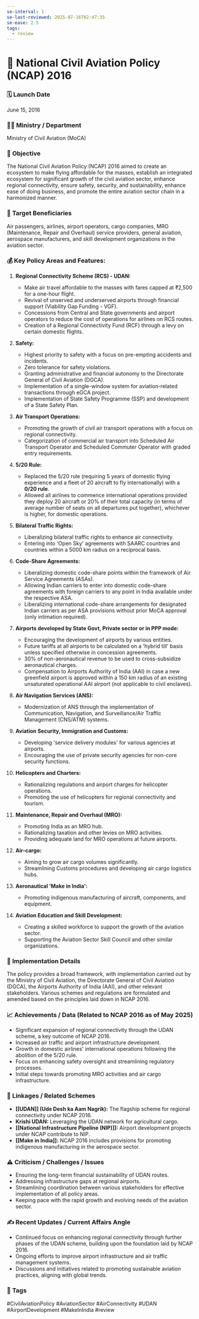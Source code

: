 ```yaml
---
se-interval: 1
se-last-reviewed: 2025-07-16T02:47:35
se-ease: 2.5
tags:
  - review
---
```


# 📌 National Civil Aviation Policy (NCAP) 2016

### 🗓️ **Launch Date**
June 15, 2016

### 🧑‍🏫 **Ministry / Department**
Ministry of Civil Aviation (MoCA)

### 🎯 **Objective**
The National Civil Aviation Policy (NCAP) 2016 aimed to create an ecosystem to make flying affordable for the masses, establish an integrated ecosystem for significant growth of the civil aviation sector, enhance regional connectivity, ensure safety, security, and sustainability, enhance ease of doing business, and promote the entire aviation sector chain in a harmonized manner.

### 👥 **Target Beneficiaries**
Air passengers, airlines, airport operators, cargo companies, MRO (Maintenance, Repair and Overhaul) service providers, general aviation, aerospace manufacturers, and skill development organizations in the aviation sector.

### 💰 **Key Policy Areas and Features:**

1.  **Regional Connectivity Scheme (RCS) - UDAN:**
    -   Make air travel affordable to the masses with fares capped at ₹2,500 for a one-hour flight.
    -   Revival of unserved and underserved airports through financial support (Viability Gap Funding - VGF).
    -   Concessions from Central and State governments and airport operators to reduce the cost of operations for airlines on RCS routes.
    -   Creation of a Regional Connectivity Fund (RCF) through a levy on certain domestic flights.

2.  **Safety:**
    -   Highest priority to safety with a focus on pre-empting accidents and incidents.
    -   Zero tolerance for safety violations.
    -   Granting administrative and financial autonomy to the Directorate General of Civil Aviation (DGCA).
    -   Implementation of a single-window system for aviation-related transactions through eGCA project.
    -   Implementation of State Safety Programme (SSP) and development of a State Safety Plan.

3.  **Air Transport Operations:**
    -   Promoting the growth of civil air transport operations with a focus on regional connectivity.
    -   Categorization of commercial air transport into Scheduled Air Transport Operator and Scheduled Commuter Operator with graded entry requirements.

4.  **5/20 Rule:**
    -   Replaced the 5/20 rule (requiring 5 years of domestic flying experience and a fleet of 20 aircraft to fly internationally) with a **0/20 rule**.
    -   Allowed all airlines to commence international operations provided they deploy 20 aircraft or 20% of their total capacity (in terms of average number of seats on all departures put together), whichever is higher, for domestic operations.

5.  **Bilateral Traffic Rights:**
    -   Liberalizing bilateral traffic rights to enhance air connectivity.
    -   Entering into 'Open Sky' agreements with SAARC countries and countries within a 5000 km radius on a reciprocal basis.

6.  **Code-Share Agreements:**
    -   Liberalizing domestic code-share points within the framework of Air Service Agreements (ASAs).
    -   Allowing Indian carriers to enter into domestic code-share agreements with foreign carriers to any point in India available under the respective ASA.
    -   Liberalizing international code-share arrangements for designated Indian carriers as per ASA provisions without prior MoCA approval (only intimation required).

7.  **Airports developed by State Govt, Private sector or in PPP mode:**
    -   Encouraging the development of airports by various entities.
    -   Future tariffs at all airports to be calculated on a 'hybrid till' basis unless specified otherwise in concession agreements.
    -   30% of non-aeronautical revenue to be used to cross-subsidize aeronautical charges.
    -   Compensation to Airports Authority of India (AAI) in case a new greenfield airport is approved within a 150 km radius of an existing unsaturated operational AAI airport (not applicable to civil enclaves).

8.  **Air Navigation Services (ANS):**
    -   Modernization of ANS through the implementation of Communication, Navigation, and Surveillance/Air Traffic Management (CNS/ATM) systems.

9.  **Aviation Security, Immigration and Customs:**
    -   Developing 'service delivery modules' for various agencies at airports.
    -   Encouraging the use of private security agencies for non-core security functions.

10. **Helicopters and Charters:**
    -   Rationalizing regulations and airport charges for helicopter operations.
    -   Promoting the use of helicopters for regional connectivity and tourism.

11. **Maintenance, Repair and Overhaul (MRO):**
    -   Promoting India as an MRO hub.
    -   Rationalizing taxation and other levies on MRO activities.
    -   Providing adequate land for MRO operations at future airports.

12. **Air-cargo:**
    -   Aiming to grow air cargo volumes significantly.
    -   Streamlining Customs procedures and developing air cargo logistics hubs.

13. **Aeronautical 'Make in India':**
    -   Promoting indigenous manufacturing of aircraft, components, and equipment.

14. **Aviation Education and Skill Development:**
    -   Creating a skilled workforce to support the growth of the aviation sector.
    -   Supporting the Aviation Sector Skill Council and other similar organizations.

### 📍 **Implementation Details**
The policy provides a broad framework, with implementation carried out by the Ministry of Civil Aviation, the Directorate General of Civil Aviation (DGCA), the Airports Authority of India (AAI), and other relevant stakeholders. Various schemes and regulations are formulated and amended based on the principles laid down in NCAP 2016.

### 📈 **Achievements / Data** (Related to NCAP 2016 as of May 2025)
- Significant expansion of regional connectivity through the UDAN scheme, a key outcome of NCAP 2016.
- Increased air traffic and airport infrastructure development.
- Growth in domestic airlines' international operations following the abolition of the 5/20 rule.
- Focus on enhancing safety oversight and streamlining regulatory processes.
- Initial steps towards promoting MRO activities and air cargo infrastructure.

### 🧩 **Linkages / Related Schemes**
- **[[UDAN]] (Ude Desh ka Aam Nagrik):** The flagship scheme for regional connectivity under NCAP 2016.
- **Krishi UDAN:** Leveraging the UDAN network for agricultural cargo.
- **[[National Infrastructure Pipeline (NIP)]]:** Airport development projects under NCAP contribute to NIP.
- **[[Make in India]]:** NCAP 2016 includes provisions for promoting indigenous manufacturing in the aerospace sector.

### ⚠️ **Criticism / Challenges / Issues**
- Ensuring the long-term financial sustainability of UDAN routes.
- Addressing infrastructure gaps at regional airports.
- Streamlining coordination between various stakeholders for effective implementation of all policy areas.
- Keeping pace with the rapid growth and evolving needs of the aviation sector.

### ✍️ **Recent Updates / Current Affairs Angle**
- Continued focus on enhancing regional connectivity through further phases of the UDAN scheme, building upon the foundation laid by NCAP 2016.
- Ongoing efforts to improve airport infrastructure and air traffic management systems.
- Discussions and initiatives related to promoting sustainable aviation practices, aligning with global trends.

### 🔗 **Tags**
#CivilAviationPolicy #AviationSector #AirConnectivity #UDAN #AirportDevelopment #MakeInIndia
#review